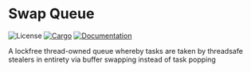 # Swap Queue

![License](https://img.shields.io/badge/license-MIT-green.svg)
[![Cargo](https://img.shields.io/crates/v/swap-queue.svg)](https://crates.io/crates/swap-queue)
[![Documentation](https://docs.rs/swap-queue/badge.svg)](https://docs.rs/swap-queue)

A lockfree thread-owned queue whereby tasks are taken by threadsafe stealers in entirety via buffer swapping instead of task popping
